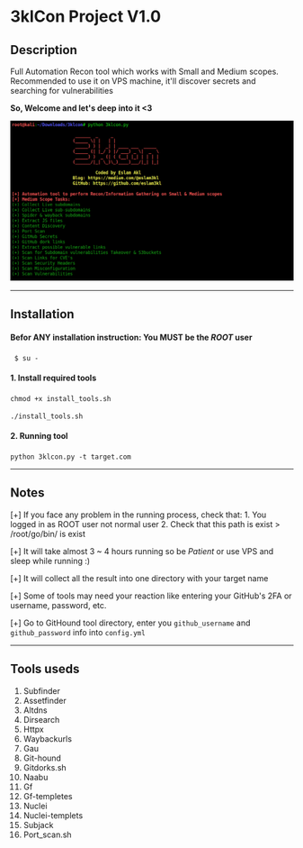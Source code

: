 # 3klCon Project V1.0

## Description
Full Automation Recon tool which works with Small and Medium scopes. 
Recommended to use it on VPS machine, it'll discover secrets and searching for vulnerabilities 

**So, Welcome and let's deep into it <3**

![Welcome](Welcome.png)

----------------------------------------
## Installation

#### Befor ANY installation instruction: You MUST be the _ROOT_ user
`  $ su - `

#### 1. Install required tools
` chmod +x install_tools.sh `

` ./install_tools.sh ` 

#### 2. Running tool

` python 3klcon.py -t target.com ` 

----------------------------------------
## Notes
[+] If you face any problem in the running process, check that: 
    1. You logged in as ROOT user not normal user 
    2. Check that this path is exist >  /root/go/bin/ is exist  
  
[+] It will take almost 3 ~ 4 hours running so be _Patient_ or use VPS and sleep while running :) 

[+] It will collect all the result into one directory with your target name 

[+] Some of tools may need your reaction like entering your GitHub's 2FA or username, password, etc.

[+] Go to GitHound tool directory, enter you `github_username` and `github_password` info into `config.yml` 

----------------------------------------
## Tools useds
1. Subfinder
2. Assetfinder 
3. Altdns
4. Dirsearch
5. Httpx
6. Waybackurls
7. Gau
8. Git-hound
9. Gitdorks.sh
10. Naabu
11. Gf
12. Gf-templetes
13. Nuclei
14. Nuclei-templets
15. Subjack
16. Port_scan.sh
